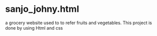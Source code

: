 # sanjo_johny.html
a grocery website used to to refer fruits and vegetables. This project is done by using Html and css
